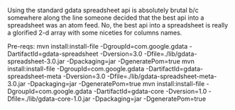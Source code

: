 Using the standard gdata spreadsheet api is absolutely brutal b/c somewhere along the line someone decided that the best api into a spreadsheet was an atom feed.  No, the best api into a spreadsheet is really a glorified 2-d array with some niceties for columns names.

Pre-reqs:
	mvn install:install-file -DgroupId=com.google.gdata -DartifactId=gdata-spreadsheet -Dversion=3.0 -Dfile=./lib/gdata-spreadsheet-3.0.jar -Dpackaging=jar -DgeneratePom=true
	mvn install:install-file -DgroupId=com.google.gdata -DartifactId=gdata-spreadsheet-meta -Dversion=3.0 -Dfile=./lib/gdata-spreadsheet-meta-3.0.jar -Dpackaging=jar -DgeneratePom=true
	mvn install:install-file -DgroupId=com.google.gdata -DartifactId=gdata-core -Dversion=1.0 -Dfile=./lib/gdata-core-1.0.jar -Dpackaging=jar -DgeneratePom=true